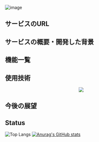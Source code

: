 ![image](https://github.com/yamanaka-kazuki/pokemon-silhouette-quiz/assets/117835118/dcd6ef5a-44b4-4160-b42e-af5f19e73da7)

## サービスのURL

## サービスの概要・開発した背景

## 機能一覧

## 使用技術
<p align="center">
  <a href="https://skillicons.dev">
    <img src="https://skillicons.dev/icons?i=git,github,figma,react,tailwind,html,css,js,ts" />
  </a>
</p>

## 今後の展望



## Status
![Top Langs](https://github-readme-stats.vercel.app/api/top-langs/?username=yamanaka-kazuki&layout=compact)
[![Anurag's GitHub stats](https://github-readme-stats.vercel.app/api?username=yamanaka-kazuki)](https://github.com/anuraghazra/github-readme-stats)
